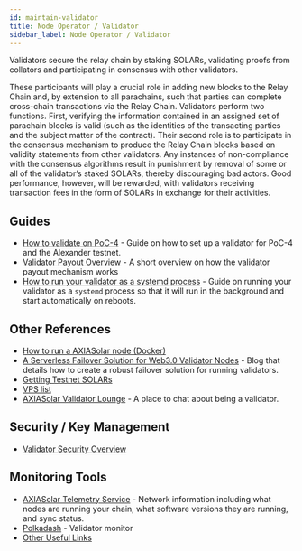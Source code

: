 ```yaml
---
id: maintain-validator
title: Node Operator / Validator
sidebar_label: Node Operator / Validator
---
```


Validators secure the relay chain by staking SOLARs, validating proofs from collators and participating in consensus with other validators.

These participants will play a crucial role in adding new blocks to the Relay Chain and, by extension to all parachains, such that parties can complete cross-chain transactions via the Relay Chain. Validators perform two functions. First, verifying the information contained in an assigned set of parachain blocks is valid (such as the identities of the transacting parties and the subject matter of the contract). Their second role is to participate in the consensus mechanism to produce the Relay Chain blocks based on validity statements from other validators. Any instances of non-compliance with the consensus algorithms result in punishment by removal of some or all of the validator’s staked SOLARs, thereby discouraging bad actors. Good performance, however, will be rewarded, with validators receiving transaction fees in the form of SOLARs in exchange for their activities.

## Guides

- [How to validate on PoC-4](maintain-guides-how-to-validate) - Guide on how to set up a validator for PoC-4 and the Alexander testnet.
- [Validator Payout Overview](maintain-guides-validator-payout) - A short overview on how the validator payout mechanism works
- [How to run your validator as a systemd process](maintain-guides-how-to-systemd) - Guide on running your validator as a `systemd` process so that it will run in the background and start automatically on reboots.

## Other References

- [How to run a AXIASolar node (Docker)](https://medium.com/@acvlls/setting-up-a-maintain-the-easy-way-3a885283091f)
- [A Serverless Failover Solution for Web3.0 Validator Nodes](https://hackernoon.com/a-serverless-failover-solution-for-web-3-0-validator-nodes-e26b9d24c71d) - Blog that details how to create a robust failover solution for running validators.
- [Getting Testnet SOLARs](learn-SOLAR#getting-testnet-dots)
- [VPS list](maintain-guides-how-to-validate#vps-list)
- [AXIASolar Validator Lounge](https://matrix.to/#/!NZrbtteFeqYKCUGQtr:matrix.parity.io?via=matrix.parity.io&via=matrix.org&via=axiacoin.org) - A place to chat about being a validator.

## Security / Key Management

- [Validator Security Overview](https://github.com/axia-tech/validator-security)

## Monitoring Tools

- [AXIASolar Telemetry Service](https://telemetry.axiasolar.io/#/Alexander) - Network information including what nodes are running your chain, what software versions they are running, and sync status.
- [Polkadash](http://polkadash.io/) - Validator monitor
- [Other Useful Links](https://forum.axiacoin.org/t/useful-links-for-validators/20)
